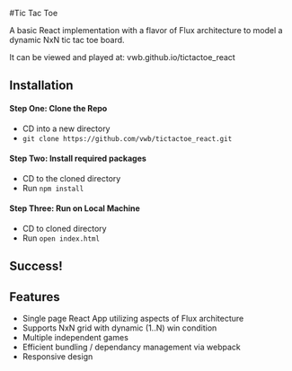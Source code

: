 #Tic Tac Toe

A basic React implementation with a flavor of Flux architecture to model a dynamic NxN tic tac toe board.

It can be viewed and played at: vwb.github.io/tictactoe_react

## Installation

#### Step One: Clone the Repo
* CD into a new directory
* `git clone https://github.com/vwb/tictactoe_react.git`

#### Step Two: Install required packages
* CD to the cloned directory
* Run `npm install`

#### Step Three: Run on Local Machine
* CD to cloned directory
* Run `open index.html`

## Success!

## Features

* Single page React App utilizing aspects of Flux architecture
* Supports NxN grid with dynamic (1..N) win condition
* Multiple independent games
* Efficient bundling / dependancy management via webpack
* Responsive design